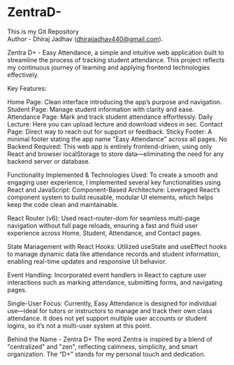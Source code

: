 # ZentraD-
This is my Git Repository
<br>
Author - Dhiraj Jadhav (dhirajjadhav440@gmail.com).

Zentra D+ - Easy Attendance, a simple and intuitive web application built to streamline the process of tracking student attendance. This project reflects my continuous journey of learning and applying frontend technologies effectively.

 Key Features:

 Home Page: Clean interface introducing the app’s purpose and navigation.
 Student Page: Manage student information with clarity and ease.
 Attendance Page: Mark and track student attendance effortlessly.
Daily Lecture: Here you can upload lecture and download videos in sec.
Contact Page: Direct way to reach out for support or feedback.
 Sticky Footer: A minimal footer stating the app name "Easy Attendance" across all pages.
 No Backend Required: This web app is entirely frontend-driven, using only React and browser localStorage to store data—eliminating the need for any backend server or database.

  Functionality Implemented & Technologies Used:
To create a smooth and engaging user experience, I implemented several key functionalities using React and JavaScript​:
Component-Based Architecture: Leveraged React’s component system to build reusable, modular UI elements, which helps keep the code clean and maintainable.

React Router (v6): Used react-router-dom for seamless multi-page navigation without full page reloads, ensuring a fast and fluid user experience across Home, Student, Attendance, and Contact pages.

State Management with React Hooks: Utilized useState and useEffect hooks to manage dynamic data like attendance records and student information, enabling real-time updates and responsive UI behavior.

Event Handling: Incorporated event handlers in React to capture user interactions such as marking attendance, submitting forms, and navigating pages.

 Single-User Focus:
 Currently, Easy Attendance is designed for individual use—ideal for tutors or instructors to manage and track their own class attendance. It does not yet support multiple user accounts or student logins, so it’s not a multi-user system at this point.

 Behind the Name - Zentra D+
 The word Zentra is inspired by a blend of "centralized" and "zen", reflecting calmness, simplicity, and smart organization. The “D+” stands for my personal touch and dedication.
